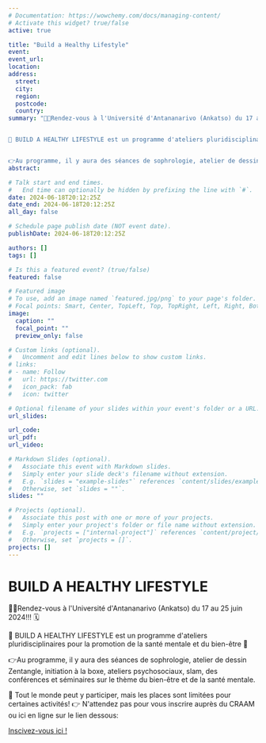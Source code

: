 ```yaml
---
# Documentation: https://wowchemy.com/docs/managing-content/
# Activate this widget? true/false
active: true

title: "Build a Healthy Lifestyle"
event:
event_url:
location:
address:
  street:
  city:
  region:
  postcode:
  country:
summary: "📣📣Rendez-vous à l'Université d'Antananarivo (Ankatso) du 17 au 25 juin 2024!!! 🗓️


🙂 BUILD A HEALTHY LIFESTYLE est un programme d'ateliers pluridisciplinaires pour la promotion de la santé mentale et du bien-être 🙂


👉Au programme, il y aura des séances de sophrologie, atelier de dessin Zentangle, initiation à la boxe, ateliers psychosociaux, slam, des conférences et séminaires sur le thème du bien-être et de la santé mentale."
abstract:

# Talk start and end times.
#   End time can optionally be hidden by prefixing the line with `#`.
date: 2024-06-18T20:12:25Z
date_end: 2024-06-18T20:12:25Z
all_day: false

# Schedule page publish date (NOT event date).
publishDate: 2024-06-18T20:12:25Z

authors: []
tags: []

# Is this a featured event? (true/false)
featured: false

# Featured image
# To use, add an image named `featured.jpg/png` to your page's folder.
# Focal points: Smart, Center, TopLeft, Top, TopRight, Left, Right, BottomLeft, Bottom, BottomRight.
image:
  caption: ""
  focal_point: ""
  preview_only: false

# Custom links (optional).
#   Uncomment and edit lines below to show custom links.
# links:
# - name: Follow
#   url: https://twitter.com
#   icon_pack: fab
#   icon: twitter

# Optional filename of your slides within your event's folder or a URL.
url_slides:

url_code:
url_pdf:
url_video:

# Markdown Slides (optional).
#   Associate this event with Markdown slides.
#   Simply enter your slide deck's filename without extension.
#   E.g. `slides = "example-slides"` references `content/slides/example-slides.md`.
#   Otherwise, set `slides = ""`.
slides: ""

# Projects (optional).
#   Associate this post with one or more of your projects.
#   Simply enter your project's folder or file name without extension.
#   E.g. `projects = ["internal-project"]` references `content/project/deep-learning/index.md`.
#   Otherwise, set `projects = []`.
projects: []
---
```


# BUILD A HEALTHY LIFESTYLE

📣📣Rendez-vous à l'Université d'Antananarivo (Ankatso) du 17 au 25 juin 2024!!! 🗓️

🙂 BUILD A HEALTHY LIFESTYLE est un programme d'ateliers pluridisciplinaires pour la promotion de la santé mentale et du bien-être 🙂

👉Au programme, il y aura des séances de sophrologie, atelier de dessin Zentangle, initiation à la boxe, ateliers psychosociaux, slam, des conférences et séminaires sur le thème du bien-être et de la santé mentale.

🎫 Tout le monde peut y participer, mais les places sont limitées pour certaines activités! 
👉 N'attendez pas pour vous inscrire auprès du CRAAM ou ici en ligne sur le lien dessous:

[Inscivez-vous ici !](https://bit.ly/3KBZAwy)